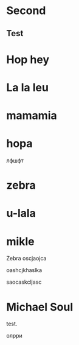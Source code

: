 # Second

## Test

# Hop hey

# La la leu

# mamamia

# hopa


лфшфт

# zebra

# u-lala

# mikle


Zebra
oscjaojca


oashcjkhaslka

saocaskcljasc


# Michael Soul 

test.

олрри 
